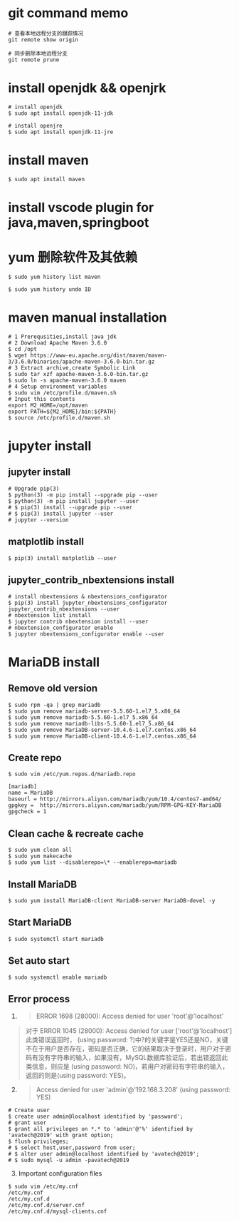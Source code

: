 <!--
@author: harold.duan
@date: 19-07-01
@memo: Notes logging
-->

# git command memo

``` git command
# 查看本地远程分支的跟踪情况
git remote show origin

# 同步删除本地远程分支
git remote prune
```

# install openjdk && openjrk

``` command
# install openjdk
$ sudo apt install openjdk-11-jdk

# install openjre
$ sudo apt install openjdk-11-jre
```

# install maven

``` command
$ sudo apt install maven
```

# install vscode plugin for java,maven,springboot

# yum 删除软件及其依赖

```
$ sudo yum history list maven

$ sudo yum history undo ID
```

# maven manual installation 

```
# 1 Prerequsities,install java jdk
# 2 Download Apache Maven 3.6.0
$ cd /opt
$ wget https://www-eu.apache.org/dist/maven/maven-3/3.6.0/binaries/apache-maven-3.6.0-bin.tar.gz
# 3 Extract archive,create Symbolic Link
$ sudo tar xzf apache-maven-3.6.0-bin.tar.gz
$ sudo ln -s apache-maven-3.6.0 maven
# 4 Setup environment variables
$ sudo vim /etc/profile.d/maven.sh
# Input this contents
export M2_HOME=/opt/maven
export PATH=${M2_HOME}/bin:${PATH}
$ source /etc/profile.d/maven.sh
```

# jupyter install

## jupyter install

```
# Upgrade pip(3)
$ python(3) -m pip install --upgrade pip --user
$ python(3) -m pip install jupyter --user
# $ pip(3) install --upgrade pip --user
# $ pip(3) install jupyter --user
# jupyter --version
```

## matplotlib install

```
$ pip(3) install matplotlib --user
```

## jupyter_contrib_nbextensions install

```
# install nbextensions & nbextensions_configurator
$ pip(3) install jupyter_nbextensions_configurator jupyter_contrib_nbextensions --user
# nbextension list install
$ jupyter contrib nbextension install --user
# nbextension_configurator enable
$ jupyter nbextensions_configurator enable --user
```

# MariaDB install

## Remove old version

```
$ sudo rpm -qa | grep mariadb
$ sudo yum remove mariadb-server-5.5.60-1.el7_5.x86_64
$ sudo yum remove mariadb-5.5.60-1.el7_5.x86_64
$ sudo yum remove mariadb-libs-5.5.60-1.el7_5.x86_64
$ sudo yum remove MariaDB-server-10.4.6-1.el7.centos.x86_64
$ sudo yum remove MariaDB-client-10.4.6-1.el7.centos.x86_64
```

## Create repo

```
$ sudo vim /etc/yum.repos.d/mariadb.repo

[mariadb]
name = MariaDB
baseurl = http://mirrors.aliyun.com/mariadb/yum/10.4/centos7-amd64/
gpgkey =  http://mirrors.aliyun.com/mariadb/yum/RPM-GPG-KEY-MariaDB
gpgcheck = 1
```
## Clean cache & recreate cache

```
$ sudo yum clean all
$ sudo yum makecache
$ sudo yum list --disablerepo=\* --enablerepo=mariadb
```

## Install MariaDB

```
$ sudo yum install MariaDB-client MariaDB-server MariaDB-devel -y
```

## Start MariaDB

```
$ sudo systemctl start mariadb
```

## Set auto start

```
$ sudo systemctl enable mariadb
```

## Error process

1. > ERROR 1698 (28000): Access denied for user 'root'@'localhost'

> 对于 ERROR 1045 (28000): Access denied for user ['root'@'localhost'] 此类错误返回时， (using password: ?)中?的关键字是YES还是NO，关键不在于用户是否存在，密码是否正确，它的结果取决于登录时，用户对于密码有没有字符串的输入，如果没有，MySQL数据库验证后，若出错返回此类信息，则应是 (using password: NO)，若用户对密码有字符串的输入，返回的则是(using password: YES)。

2. > Access denied for user 'admin'@'192.168.3.208' (using password: YES)

```
# Create user
$ create user admin@localhost identified by 'password';
# grant user
$ grant all privileges on *.* to 'admin'@'%' identified by 'avatech@2019' with grant option;
$ flush privileges;
# $ select host,user,password from user;
# $ alter user admin@localhost identified by 'avatech@2019';
# $ sudo mysql -u admin -pavatech@2019
```

3. Important configuration files

```
$ sudo vim /etc/my.cnf
/etc/my.cnf
/etc/my.cnf.d
/etc/my.cnf.d/server.cnf
/etc/my.cnf.d/mysql-clients.cnf
```